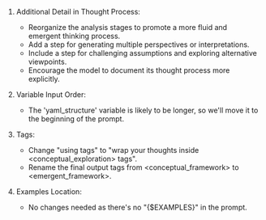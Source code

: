 1. Additional Detail in Thought Process:
   - Reorganize the analysis stages to promote a more fluid and emergent thinking process.
   - Add a step for generating multiple perspectives or interpretations.
   - Include a step for challenging assumptions and exploring alternative viewpoints.
   - Encourage the model to document its thought process more explicitly.

2. Variable Input Order:
   - The 'yaml_structure' variable is likely to be longer, so we'll move it to the beginning of the prompt.

3. Tags:
   - Change "using <analysis> tags" to "wrap your thoughts inside <conceptual_exploration> tags".
   - Rename the final output tags from <conceptual_framework> to <emergent_framework>.

4. Examples Location:
   - No changes needed as there's no "{$EXAMPLES}" in the prompt.
